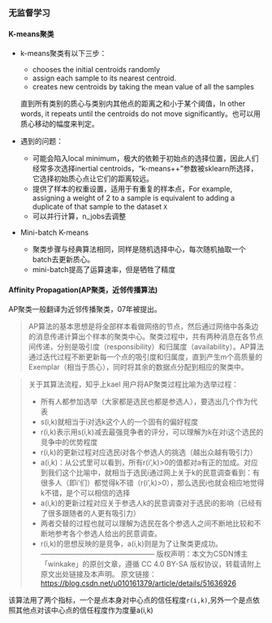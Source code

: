 ### 无监督学习

#### K-means聚类

- k-means聚类有以下三步：
  -  chooses the initial centroids randomly
  - assign each sample to its nearest centroid.
  - creates new centroids by taking the mean value of all the samples 

  直到所有类别的质心与类别内其他点的距离之和小于某个阈值，In other words, it repeats until the centroids do not move significantly。也可以用质心移动的幅度来判定。

- 遇到的问题：
  - 可能会陷入local minimum，极大的依赖于初始点的选择位置，因此人们经常多次选择inertial centroids，“k-means++”参数被sklearn所选择，它选择初始质心点让它们的距离较远。
  - 提供了样本的权重设置，适用于有重复的样本点，For example, assigning a weight of 2 to a sample is equivalent to adding a duplicate of that sample to the dataset `X`
  - 可以并行计算，n_jobs去调整

- Mini-batch K-means
  - 聚类步骤与经典算法相同，同样是随机选择中心，每次随机抽取一个batch去更新质心。
  - mini-batch提高了运算速率，但是牺牲了精度

#### Affinity Propagation(AP聚类，近邻传播算法)

AP聚类一般翻译为近邻传播聚类，07年被提出。

> AP算法的基本思想是将全部样本看做网络的节点，然后通过网络中各条边的消息传递计算出个样本的聚类中心。聚类过程中，共有两种消息在各节点间传递，分别是吸引度（responsibility）和归属度（availability）。AP算法通过迭代过程不断更新每一个点的吸引度和归属度，直到产生m个高质量的Exemplar（相当于质心），同时将其余的数据点分配到相应的聚类中。

> 关于其算法流程，知乎上kael 用户将AP聚类过程比喻为选举过程： 
> * 所有人都参加选举（大家都是选民也都是参选人），要选出几个作为代表 
> * s(i,k)就相当于i对选k这个人的一个固有的偏好程度 
> * r(i,k)表示用s(i,k)减去最强竞争者的评分，可以理解为k在对i这个选民的竞争中的优势程度 
> * r(i,k)的更新过程对应选民i对各个参选人的挑选（越出众越有吸引力） 
> * a(i,k)：从公式里可以看到，所有r(i’,k)>0的值都对a有正的加成。对应到我们这个比喻中，就相当于选民i通过网上关于k的民意调查看到：有很多人（即i’们）都觉得k不错（r(i’,k)>0），那么选民i也就会相应地觉得k不错，是个可以相信的选择 
> * a(i,k)的更新过程对应关于参选人k的民意调查对于选民i的影响（已经有了很多跟随者的人更有吸引力） 
> * 两者交替的过程也就可以理解为选民在各个参选人之间不断地比较和不断地参考各个参选人给出的民意调查。 
> * r(i,k)的思想反映的是竞争，a(i,k)则是为了让聚类更成功。
> ————————————————
> 版权声明：本文为CSDN博主「winkake」的原创文章，遵循 CC 4.0 BY-SA 版权协议，转载请附上原文出处链接及本声明。
> 原文链接：https://blog.csdn.net/u010161379/article/details/51636926

该算法用了两个指标，一个是点本身对中心点的信任程度`r(i,k)`,另外一个是点依照其他点对该中心点的信任程度作为度量a(i,k)